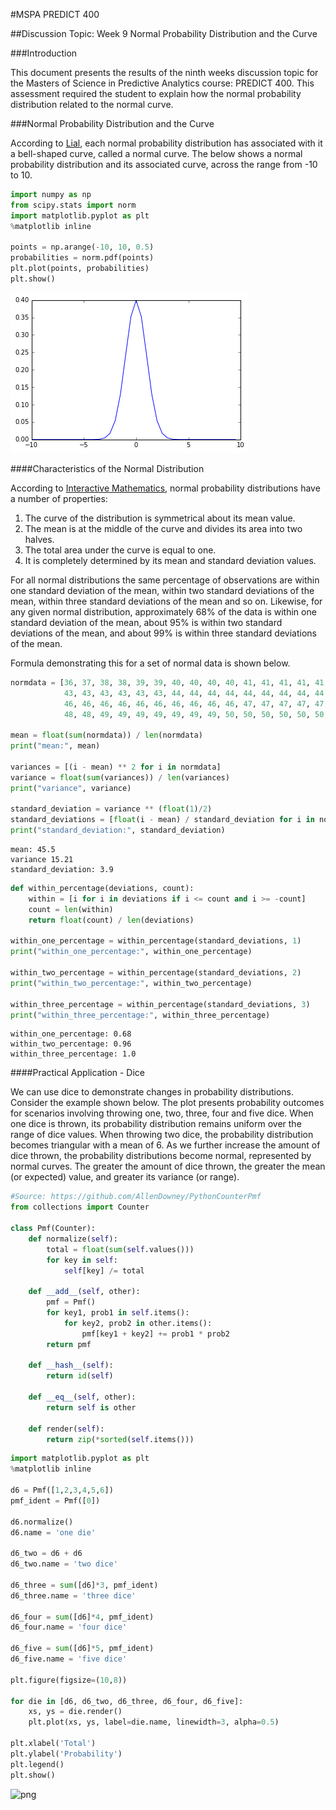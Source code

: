 
#MSPA PREDICT 400

##Discussion Topic: Week 9 Normal Probability Distribution and the Curve

###Introduction

This document presents the results of the ninth weeks discussion topic for the Masters of Science in Predictive Analytics course: PREDICT 400. This assessment required the student to explain how the normal probability distribution related to the normal curve.

###Normal Probability Distribution and the Curve

According to <a href = "http://www.amazon.com/Finite-Mathematics-Calculus-Applications-9th/dp/0321749081/ref=sr_1_2?s=books&ie=UTF8&qid=1455578432&sr=1-2&keywords=lial+finite">Lial</a>, each normal probability distribution has associated with it a bell-shaped curve, called a normal curve. The below shows a normal probability distribution and its associated curve, across the range from -10 to 10.


```python
import numpy as np
from scipy.stats import norm
import matplotlib.pyplot as plt
%matplotlib inline

points = np.arange(-10, 10, 0.5)
probabilities = norm.pdf(points)
plt.plot(points, probabilities)
plt.show()
```


![png](output_6_0.png)


####Characteristics of the Normal Distribution

According to <a href = "http://www.intmath.com/counting-probability/14-normal-probability-distribution.php">Interactive Mathematics</a>, normal probability distributions have a number of properties:
1) The curve of the distribution is symmetrical about its mean value.
2) The mean is at the middle of the curve and divides its area into two halves.
3) The total area under the curve is equal to one.
4) It is completely determined by its mean and standard deviation values.

For all normal distributions the same percentage of observations are within one standard deviation of the mean, within two standard deviations of the mean, within three standard deviations of the mean and so on. Likewise, for any given normal distribution, approximately 68% of the data is within one standard deviation of the mean, about 95% is within two standard deviations of the mean, and about 99% is within three standard deviations of the mean.

Formula demonstrating this for a set of normal data is shown below.


```python
normdata = [36, 37, 38, 38, 39, 39, 40, 40, 40, 40, 41, 41, 41, 41, 41, 41, 42, 42, 42, 42, 42, 42, 42, 43, 43, 
            43, 43, 43, 43, 43, 43, 44, 44, 44, 44, 44, 44, 44, 44, 44, 45, 45, 45, 45, 45, 45, 45, 45, 45, 45, 
            46, 46, 46, 46, 46, 46, 46, 46, 46, 46, 47, 47, 47, 47, 47, 47, 47, 47, 47, 48, 48, 48, 48, 48, 48, 
            48, 48, 49, 49, 49, 49, 49, 49, 49, 50, 50, 50, 50, 50, 50, 51, 51, 51, 51, 52, 52, 53, 53, 54, 55]
   
mean = float(sum(normdata)) / len(normdata)
print("mean:", mean)

variances = [(i - mean) ** 2 for i in normdata]
variance = float(sum(variances)) / len(variances)
print("variance", variance)

standard_deviation = variance ** (float(1)/2)
standard_deviations = [float(i - mean) / standard_deviation for i in normdata]
print("standard_deviation:", standard_deviation)
```

    mean: 45.5
    variance 15.21
    standard_deviation: 3.9
    


```python
def within_percentage(deviations, count):
    within = [i for i in deviations if i <= count and i >= -count]
    count = len(within)
    return float(count) / len(deviations)

within_one_percentage = within_percentage(standard_deviations, 1)
print("within_one_percentage:", within_one_percentage)

within_two_percentage = within_percentage(standard_deviations, 2)
print("within_two_percentage:", within_two_percentage)

within_three_percentage = within_percentage(standard_deviations, 3)
print("within_three_percentage:", within_three_percentage)
```

    within_one_percentage: 0.68
    within_two_percentage: 0.96
    within_three_percentage: 1.0
    

####Practical Application - Dice

We can use dice to demonstrate changes in probability distributions. Consider the example shown below. The plot presents probability outcomes for scenarios involving throwing one, two, three, four and five dice. When one dice is thrown, its probability distribution remains uniform over the range of dice values. When throwing two dice, the probability distribution becomes triangular with a mean of 6. As we further increase the amount of dice thrown, the probability distributions become normal, represented by normal curves. The greater the amount of dice thrown, the greater the mean (or expected) value, and greater its variance (or range).


```python
#Source: https://github.com/AllenDowney/PythonCounterPmf
from collections import Counter

class Pmf(Counter):
    def normalize(self):
        total = float(sum(self.values()))
        for key in self:
            self[key] /= total

    def __add__(self, other):
        pmf = Pmf()
        for key1, prob1 in self.items():
            for key2, prob2 in other.items():
                pmf[key1 + key2] += prob1 * prob2
        return pmf

    def __hash__(self):
        return id(self)
    
    def __eq__(self, other):
        return self is other

    def render(self):
        return zip(*sorted(self.items()))
```


```python
import matplotlib.pyplot as plt
%matplotlib inline

d6 = Pmf([1,2,3,4,5,6])
pmf_ident = Pmf([0])

d6.normalize()
d6.name = 'one die'

d6_two = d6 + d6
d6_two.name = 'two dice'

d6_three = sum([d6]*3, pmf_ident)
d6_three.name = 'three dice'

d6_four = sum([d6]*4, pmf_ident)
d6_four.name = 'four dice'

d6_five = sum([d6]*5, pmf_ident)
d6_five.name = 'five dice'

plt.figure(figsize=(10,8))

for die in [d6, d6_two, d6_three, d6_four, d6_five]:
    xs, ys = die.render()
    plt.plot(xs, ys, label=die.name, linewidth=3, alpha=0.5)
    
plt.xlabel('Total')
plt.ylabel('Probability')
plt.legend()
plt.show()
```


![png](output_14_0.png)

